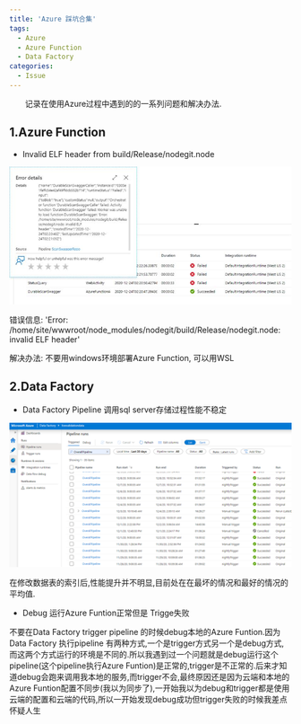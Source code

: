 ```yaml
---
title: 'Azure 踩坑合集'
tags:
  - Azure
  - Azure Function
  - Data Factory
categories:
  - Issue
---
```

&emsp;&emsp;记录在使用Azure过程中遇到的的一系列问题和解决办法.
 
## 1.Azure Function

* Invalid ELF header from build/Release/nodegit.node

![avatar](/assets/img/2020/12-25/2020-12-25-01.jpg)

错误信息: 'Error: /home/site/wwwroot/node_modules/nodegit/build/Release/nodegit.node: invalid ELF header'

解决办法: 不要用windows环境部署Azure Function, 可以用WSL

## 2.Data Factory

* Data Factory Pipeline 调用sql server存储过程性能不稳定

![avatar](/assets/img/2020/12-25/2020-12-25-02.png)

在修改数据表的索引后,性能提升并不明显,目前处在在最坏的情况和最好的情况的平均值. 

* Debug 运行Azure Funtion正常但是 Trigge失败

不要在Data Factory trigger pipeline 的时候debug本地的Azure Funtion.因为Data Factory 执行pipeline 有两种方式,一个是trigger方式另一个是debug方式,而这两个方式运行的环境是不同的.所以我遇到过一个问题就是debug运行这个pipeline(这个pipeline执行Azure Funtion)是正常的,trigger是不正常的.后来才知道debug会跑来调用我本地的服务,而trigger不会,最终原因还是因为云端和本地的Azure Funtion配置不同步(我以为同步了),一开始我以为debug和trigger都是使用云端的配置和云端的代码,所以一开始发现debug成功但trigger失败的时候我差点怀疑人生
